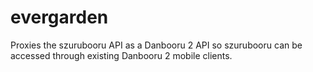# evergarden

Proxies the szurubooru API as a Danbooru 2 API so szurubooru can be accessed through existing Danbooru 2 mobile clients.
